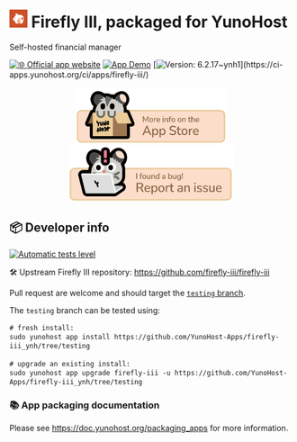 <!--
N.B.: This README was automatically generated by <https://github.com/YunoHost/apps_tools/blob/main/readme_generator>
It shall NOT be edited by hand.
-->

<h1>
  <img src="https://raw.githubusercontent.com/YunoHost/apps/main/logos/firefly-iii.png" width="32px" alt="Logo of Firefly III">
  Firefly III, packaged for YunoHost
</h1>

Self-hosted financial manager

[![🌐 Official app website](https://img.shields.io/badge/Official_app_website-darkgreen?style=for-the-badge)](https://firefly-iii.org/)
[![App Demo](https://img.shields.io/badge/App_Demo-blue?style=for-the-badge)](https://demo.firefly-iii.org/login)
[![Version: 6.2.17~ynh1](https://img.shields.io/badge/Version-6.2.17~ynh1-rgba(0,150,0,1)?style=for-the-badge)](https://ci-apps.yunohost.org/ci/apps/firefly-iii/)

<div align="center">
<a href="https://apps.yunohost.org/app/firefly-iii"><img height="100px" src="https://github.com/YunoHost/yunohost-artwork/raw/refs/heads/main/badges/neopossum-badges/badge_more_info_on_the_appstore.svg"/></a>
<a href="https://github.com/YunoHost-Apps/firefly-iii_ynh/issues"><img height="100px" src="https://github.com/YunoHost/yunohost-artwork/raw/refs/heads/main/badges/neopossum-badges/badge_report_an_issue.svg"/></a>
</div>

## 📦 Developer info

[![Automatic tests level](https://apps.yunohost.org/badge/cilevel/firefly-iii)](https://ci-apps.yunohost.org/ci/apps/firefly-iii/)

🛠️ Upstream Firefly III repository: <https://github.com/firefly-iii/firefly-iii>

Pull request are welcome and should target the [`testing` branch](https://github.com/YunoHost-Apps/firefly-iii_ynh/tree/testing).

The `testing` branch can be tested using:
```
# fresh install:
sudo yunohost app install https://github.com/YunoHost-Apps/firefly-iii_ynh/tree/testing

# upgrade an existing install:
sudo yunohost app upgrade firefly-iii -u https://github.com/YunoHost-Apps/firefly-iii_ynh/tree/testing
```

### 📚 App packaging documentation

Please see <https://doc.yunohost.org/packaging_apps> for more information.